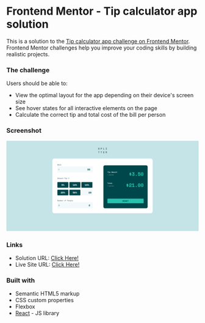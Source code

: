 # Frontend Mentor - Tip calculator app solution

This is a solution to the [Tip calculator app challenge on Frontend Mentor](https://www.frontendmentor.io/challenges/tip-calculator-app-ugJNGbJUX). Frontend Mentor challenges help you improve your coding skills by building realistic projects.

### The challenge

Users should be able to:

- View the optimal layout for the app depending on their device's screen size
- See hover states for all interactive elements on the page
- Calculate the correct tip and total cost of the bill per person

### Screenshot

![](./screenshot1.png)

### Links

- Solution URL: [Click Here!](https://github.com/basilaiageorgee/tip-calculator/tree/main)
- Live Site URL: [Click Here!](https://basilaiageorgee.github.io/tip-calculator/)

### Built with

- Semantic HTML5 markup
- CSS custom properties
- Flexbox
- [React](https://reactjs.org/) - JS library
